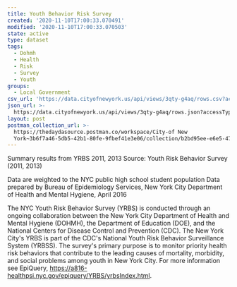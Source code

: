 ```yaml
---
title: Youth Behavior Risk Survey
created: '2020-11-10T17:00:33.070491'
modified: '2020-11-10T17:00:33.070503'
state: active
type: dataset
tags:
  - Dohmh
  - Health
  - Risk
  - Survey
  - Youth
groups:
  - Local Government
csv_url: 'https://data.cityofnewyork.us/api/views/3qty-g4aq/rows.csv?accessType=DOWNLOAD'
json_url: >-
  https://data.cityofnewyork.us/api/views/3qty-g4aq/rows.json?accessType=DOWNLOAD
layout: post
postman_collection_url: >-
  https://thedaydasource.postman.co/workspace/City-of New
  York~3b6f7a46-5db5-42b1-80fe-9fbef41e3e06/collection/b2bd95ee-e6e5-4797-aef5-532e215bd40e
---
```

Summary results from YRBS 2011, 2013 
Source: Youth Risk Behavior Survey (2011, 2013) 

Data are weighted to the NYC public high school student population 
Data prepared by Bureau of Epidemiology Services, New York City Department of Health and Mental Hygiene, April 2016

The NYC Youth Risk Behavior Survey (YRBS) is conducted through an ongoing collaboration between the New York City Department of Health and Mental Hygiene (DOHMH), the Department of Education (DOE), and the National Centers for Disease Control and Prevention (CDC). The New York City's YRBS is part of the CDC's National Youth Risk Behavior Surveillance System (YRBSS). The survey's primary purpose is to monitor priority health risk behaviors that contribute to the leading causes of mortality, morbidity, and social problems among youth in New York City. For more information see EpiQuery, https://a816-healthpsi.nyc.gov/epiquery/YRBS/yrbsIndex.html.

